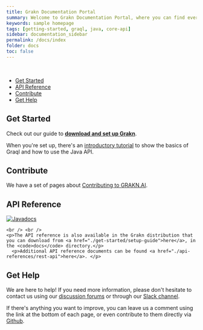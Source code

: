 ```yaml
---
title: Grakn Documentation Portal
summary: Welcome to Grakn Documentation Portal, where you can find everything you need to get up to speed.
keywords: sample homepage
tags: [getting-started, graql, java, core-api]
sidebar: documentation_sidebar
permalink: /docs/index
folder: docs
toc: false
---
```


<br />
<ul id="profileTabs" class="nav nav-tabs">
    <li class="active"><a href="#getstarted" data-toggle="tab">Get Started</a></li>
    <li><a href="#apireference" data-toggle="tab">API Reference</a></li>
    <li><a href="#contribute" data-toggle="tab">Contribute</a></li>
    <li><a href="#gethelp" data-toggle="tab">Get Help</a></li>
</ul>

<div class="tab-content">

  <div role="tabpanel" class="tab-pane active" id="getstarted">
    <h2>Get Started</h2>
    <p>Check out our guide to <b><a href="./get-started/setup-guide">download and set up Grakn</a></b>.</p>
    <p>When you're set up, there's an <a href="./get-started/quickstart-tutorial">introductory tutorial</a> to show the basics of Graql and how to use the Java API.</p>
  </div>

  <div role="tabpanel" class="tab-pane" id="contribute">
    <h2>Contribute</h2>
    <p>We have a set of pages about <a href="../contributors/index.html">Contributing to GRAKN.AI</a>.</p>
  </div>

  <div role="tabpanel" class="tab-pane" id="apireference">
    <h2>API Reference</h2>
    <a href="https://javadoc.io/doc/ai.grakn/grakn"><img src="https://javadoc.io/badge/ai.grakn/grakn.svg" alt="Javadocs"></a>

    <br /> <br />
    <p>The API reference is also available in the Grakn distribution that you can download from <a href="./get-started/setup-guide">here</a>, in the <code>docs</code> directory.</p>
      <p>Additional API reference documents can be found <a href="./api-references/rest-api">here</a>. </p>
  </div>

  <div role="tabpanel" class="tab-pane" id="gethelp">
    <h2>Get Help</h2>
    <p>We are here to help! If you need more information, please don't hesitate to contact us using our <a href="http://discuss.grakn.ai">discussion forums</a> or through our <a href="https://grakn.ai/slack">Slack channel</a>.</p>
    <p>If there's anything you want to improve, you can leave us a comment using the link at the bottom of each page, or even contribute to them directly via <a target="_blank" href="https://github.com/graknlabs/grakn/tree/master/docs">Github</a>.</p>
  </div>
</div>
